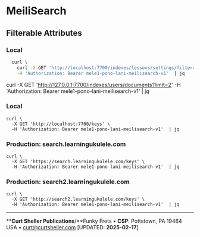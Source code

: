 # MeiliSearch
## Filterable Attributes

### Local
```sh
  curl \
    curl -X GET 'http://localhost:7700/indexes/lessons/settings/filterable-attributes' \
    -H 'Authorization: Bearer mele1-pono-lani-meilisearch-v1'  | jq
```
curl -X GET 'http://127.0.0.1:7700/indexes/users/documents?limit=2' -H 'Authorization: Bearer mele1-pono-lani-meilisearch-v1' | jq


### Local
```
curl \
  -X GET 'http://localhost:7700/keys' \
  -H 'Authorization: Bearer mele1-pono-lani-meilisearch-v1'  | jq
```

### Production: search.learningukulele.com
```
curl \
  -X GET 'https://search.learningukulele.com/keys' \
  -H 'Authorization: Bearer mele1-pono-lani-meilisearch-v1'  | jq
```

### Production: search2.learningukulele.com
```
curl \
  -X GET 'http://search2.learningukulele.com/keys' \
  -H 'Authorization: Bearer mele1-pono-lani-meilisearch-v1'  | jq
```

----
****Curt Sheller Publications**/**Funky Frets • **CSP**: Pottstown, PA 19464 USA • [curt@curtsheller.com](mailto:curt@curtsheller.com) [UPDATED: **2025-02-17**]

